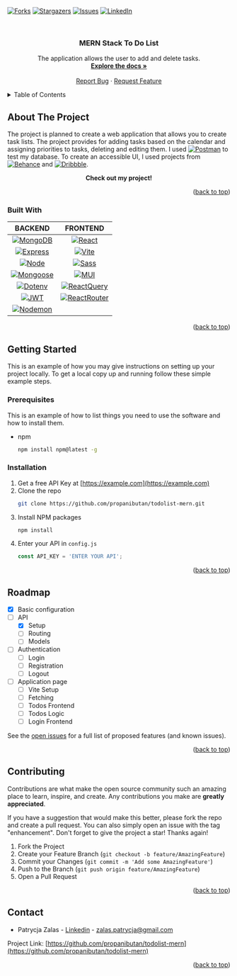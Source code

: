 <!-- Improved compatibility of back to top link: See: https://github.com/othneildrew/Best-README-Template/pull/73 -->
<a name="readme-top"></a>
<!--
*** Thanks for checking out the Best-README-Template. If you have a suggestion
*** that would make this better, please fork the repo and create a pull request
*** or simply open an issue with the tag "enhancement".
*** Don't forget to give the project a star!
*** Thanks again! Now go create something AMAZING! :D
-->



<!-- PROJECT SHIELDS -->
<!--
*** I'm using markdown "reference style" links for readability.
*** Reference links are enclosed in brackets [ ] instead of parentheses ( ).
*** See the bottom of this document for the declaration of the reference variables
*** for contributors-url, forks-url, etc. This is an optional, concise syntax you may use.
*** https://www.markdownguide.org/basic-syntax/#reference-style-links
-->
<!-- [![Contributors][contributors-shield]][contributors-url] -->
[![Forks][forks-shield]][forks-url]
[![Stargazers][stars-shield]][stars-url]
[![Issues][issues-shield]][issues-url]
[![LinkedIn][linkedin-shield]][linkedin-url]
<!-- [![MIT License][license-shield]][license-url] -->


<!-- PROJECT LOGO -->
<br />
<div align="center">

<h3 align="center">MERN Stack To Do List</h3>

  <p align="center">
    The application allows the user to add and delete tasks.
    <br />
    <a href="https://github.com/propanibutan/todolist-mern"><strong>Explore the docs »</strong></a>
    <br />
    <br />
    <!-- <a href="https://github.com/github_username/repo_name">View Demo</a> -->
    <!-- · -->
    <a href="https://github.com/propanibutan/todolist-mern/issues">Report Bug</a>
    ·
    <a href="https://github.com/propanibutan/todolist-mern/issues">Request Feature</a>
  </p>
</div>



<!-- TABLE OF CONTENTS -->
<details>
  <summary>Table of Contents</summary>
  <ol>
    <li>
      <a href="#about-the-project">About The Project</a>
      <ul>
        <li><a href="#built-with">Built With</a></li>
      </ul>
    </li>
    <li>
      <a href="#getting-started">Getting Started</a>
      <ul>
        <li><a href="#prerequisites">Prerequisites</a></li>
        <li><a href="#installation">Installation</a></li>
      </ul>
    </li>
    <!-- <li><a href="#usage">Usage</a></li> -->
    <li><a href="#roadmap">Roadmap</a></li>
    <li><a href="#contributing">Contributing</a></li>
    <!-- <li><a href="#license">License</a></li> -->
    <li><a href="#contact">Contact</a></li>
    <!-- <li><a href="#acknowledgments">Acknowledgments</a></li> -->
  </ol>
</details>



<!-- ABOUT THE PROJECT -->
## About The Project

The project is planned to create a web application that allows you to create task lists. The project provides for adding tasks based on the calendar and assigning priorities to tasks, deleting and editing them.
I used [![Postman][Postman]][Postman-url] to test my database. To create an accessible UI, I used projects from [![Behance][Behance]][Behance-url] and [![Dribbble][Dribbble]][Dribbble-url].
<p align="center"><b>Check out my project!</b></p>
<!-- [![Product Name Screen Shot][product-screenshot]](https://example.com) -->


<p align="right">(<a href="#readme-top">back to top</a>)</p>

### Built With
| BACKEND | FRONTEND |
| :-: | :-: |
|[![MongoDB][MongoDB]][Mongodb-url] |[![React][React.js]][React-url]
[![Express][Express]][Express-url] |[![Vite][Vite]][Vite-url]
[![Node][Node.js]][Node-url] |[![Sass][Sass]][Sass-url]
[![Mongoose][Mongoose.js]][Mongoose-url] |[![MUI][MUI]][MUI-url]
[![Dotenv][Dotenv]][Dotenv-url] |[![ReactQuery][ReactQuery]][ReactQuery-url]
[![JWT][JWT]][JWT-url] |[![ReactRouter][ReactRouter]][ReactRouter-url]
[![Nodemon][Nodemon]][Nodemon-url]|

<p align="right">(<a href="#readme-top">back to top</a>)</p>



<!-- GETTING STARTED -->
## Getting Started

This is an example of how you may give instructions on setting up your project locally.
To get a local copy up and running follow these simple example steps.

### Prerequisites

This is an example of how to list things you need to use the software and how to install them.
* npm
  ```sh
  npm install npm@latest -g
  ```

### Installation

1. Get a free API Key at [https://example.com](https://example.com)
2. Clone the repo
   ```sh
   git clone https://github.com/propanibutan/todolist-mern.git
   ```
3. Install NPM packages
   ```sh
   npm install
   ```
4. Enter your API in `config.js`
   ```js
   const API_KEY = 'ENTER YOUR API';
   ```

<p align="right">(<a href="#readme-top">back to top</a>)</p>



<!-- USAGE EXAMPLES -->
<!-- ## Usage -->

<!-- Use this space to show useful examples of how a project can be used. Additional screenshots, code examples and demos work well in this space. You may also link to more resources. -->

<!-- _For more examples, please refer to the [Documentation](https://example.com)_ -->

<!-- <p align="right">(<a href="#readme-top">back to top</a>)</p> -->



<!-- ROADMAP -->
## Roadmap

- [X] Basic configuration
- [ ] API 
    - [X] Setup
    - [ ] Routing
    - [ ] Models
- [ ] Authentication
    - [ ] Login
    - [ ] Registration
    - [ ] Logout
- [ ] Application page
    - [ ] Vite Setup
    - [ ] Fetching
    - [ ] Todos Frontend
    - [ ] Todos Logic
    - [ ] Login Frontend

See the [open issues](https://github.com/propanibutan/todolist-mern/issues) for a full list of proposed features (and known issues).

<p align="right">(<a href="#readme-top">back to top</a>)</p>



<!-- CONTRIBUTING -->
## Contributing

Contributions are what make the open source community such an amazing place to learn, inspire, and create. Any contributions you make are **greatly appreciated**.

If you have a suggestion that would make this better, please fork the repo and create a pull request. You can also simply open an issue with the tag "enhancement".
Don't forget to give the project a star! Thanks again!

1. Fork the Project
2. Create your Feature Branch (`git checkout -b feature/AmazingFeature`)
3. Commit your Changes (`git commit -m 'Add some AmazingFeature'`)
4. Push to the Branch (`git push origin feature/AmazingFeature`)
5. Open a Pull Request

<p align="right">(<a href="#readme-top">back to top</a>)</p>



<!-- LICENSE -->
<!-- ## License

Distributed under the MIT License. See `LICENSE.txt` for more information.

<p align="right">(<a href="#readme-top">back to top</a>)</p> -->



<!-- CONTACT -->
## Contact

- Patrycja Zalas - [Linkedin](https://www.linkedin.com/in/patrycja-zalas/) - zalas.patrycja@gmail.com

Project Link: [https://github.com/propanibutan/todolist-mern](https://github.com/propanibutan/todolist-mern)

<p align="right">(<a href="#readme-top">back to top</a>)</p>


<!-- MARKDOWN LINKS & IMAGES -->
<!-- https://www.markdownguide.org/basic-syntax/#reference-style-links -->
[contributors-shield]: https://img.shields.io/github/contributors/propanibutan/todolist-mern.svg?style=for-the-badge
[contributors-url]: https://github.com/propanibutan/todolist-mern/graphs/contributors
[forks-shield]: https://img.shields.io/github/forks/propanibutan/todolist-mern.svg?style=for-the-badge
[forks-url]: https://github.com/propanibutan/todolist-mern/network/members
[stars-shield]: https://img.shields.io/github/stars/propanibutan/todolist-mern.svg?style=for-the-badge
[stars-url]: https://github.com/propanibutan/todolist-mern/stargazers
[issues-shield]: https://img.shields.io/github/issues/propanibutan/todolist-mern.svg?style=for-the-badge
[issues-url]: https://github.com/propanibutan/todolist-mern/issues
[license-shield]: https://img.shields.io/github/license/propanibutan/todolist-mern.svg?style=for-the-badge
[license-url]: https://github.com/propanibutan/todolist-mern/blob/master/LICENSE.txt
[linkedin-shield]: https://img.shields.io/badge/-LinkedIn-black.svg?style=for-the-badge&logo=linkedin&colorB=555
[linkedin-url]: https://www.linkedin.com/in/patrycja-zalas/
[product-screenshot]: images/screenshot.png

[Behance]: https://img.shields.io/badge/behance-0057FF?style=for-the-badge&logo=behance&logoColor=white
[Behance-url]: https://www.behance.net/
[Dribbble]: https://img.shields.io/badge/dribbble-F6AECA?style=for-the-badge&logo=dribbble&logoColor=AC2057
[Dribbble-url]: https://dribbble.com/
[Sass]: https://img.shields.io/badge/sass-CF649A?style=for-the-badge&logo=sass&logoColor=white
[Sass-url]: https://sass-lang.com/
[React.js]: https://img.shields.io/badge/React-20232A?style=for-the-badge&logo=react&logoColor=61DAFB
[React-url]: https://reactjs.org/
[Vite]: https://img.shields.io/badge/Vite-A651FE?style=for-the-badge&logo=vite&logoColor=FFCB23
[Vite-url]: https://vitejs.dev/
[Node.js]: https://img.shields.io/badge/node.js-333333?style=for-the-badge&logo=nodedotjs&logoColor=339933
[Node-url]: https://nodejs.org/en
[MongoDB]: https://img.shields.io/badge/mongodb-47A248?style=for-the-badge&logo=mongodb&logoColor=001E2B
[Mongodb-url]: https://www.mongodb.com/
[Mongoose.js]: https://img.shields.io/badge/mongoose-D6D6D6?style=for-the-badge&logo=mongoose&logoColor=880000
[Mongoose-url]: https://mongoosejs.com/
[Express]: https://img.shields.io/badge/express-000000?style=for-the-badge&logo=express&logoColor=FFFFFFF
[Express-url]: https://expressjs.com/
[MUI]: https://img.shields.io/badge/Material_UI-FFFFFF?style=for-the-badge&logo=mui&logoColor=007FFF
[MUI-url]: https://mui.com/
[Dotenv]: https://img.shields.io/badge/.env-000000?style=for-the-badge&logo=.env&logoColor=ECD53F
[Dotenv-url]: https://www.dotenv.org/
[JWT]: https://img.shields.io/badge/JSON_Web_Tokens-000000?style=for-the-badge&logo=jsonwebtokens&logoColor=FFFFFF
[JWT-url]: https://jwt.io/
[ReactQuery]: https://img.shields.io/badge/React_Query-00223A?style=for-the-badge&logo=reactquery&logoColor=FF4154
[ReactQuery-url]: https://tanstack.com/query/latest
[ReactRouter]: https://img.shields.io/badge/React_Router-CA4245?style=for-the-badge&logo=reactrouter&logoColor=000000
[ReactRouter-url]: https://reactrouter.com/en/main
[Nodemon]: https://img.shields.io/badge/Nodemon-76D04B?style=for-the-badge&logo=nodemon&logoColor=4F4D3F
[Nodemon-url]: https://nodemon.io/
[Postman]: https://img.shields.io/badge/Postman-FFFFFF?style=for-the-badge&logo=postman&logoColor=FF6C37
[Postman-url]: https://www.postman.com/